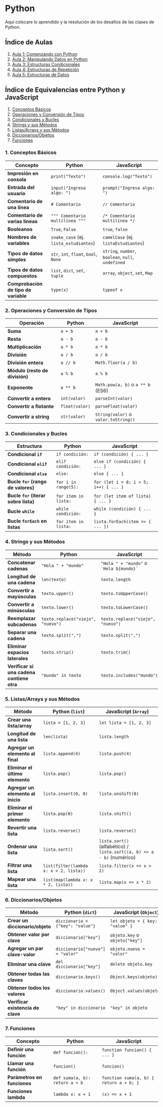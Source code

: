 # Python
Aquí colocare lo aprendido y la resolución de los desafíos de las clases de Python.

## Índice de Aulas
1. [Aula 1: Comenzando con Python](./01-primeros-pasos/Aula1/README.md)
2. [Aula 2: Manipulando Datos en Python](./01-primeros-pasos/Aula2/README.md)
3. [Aula 3: Estructuras Condicionales](./01-primeros-pasos/Aula3/README.md)
4. [Aula 4: Estructuras de Repetición](./01-primeros-pasos/Aula4/README.md)
5. [Aula 5: Estructuras de Datos](./01-primeros-pasos/Aula5/README.md)

## Índice de Equivalencias entre Python y JavaScript
1. [Conceptos Básicos](#1-conceptos-básicos)
2. [Operaciones y Conversión de Tipos](#2-operaciones-y-conversión-de-tipos)
3. [Condicionales y Bucles](#3-condicionales-y-bucles)
4. [Strings y sus Métodos](#4-strings-y-sus-métodos)
5. [Listas/Arrays y sus Métodos](#5-listasarrays-y-sus-métodos)
6. [Diccionarios/Objetos](#6-diccionariosobjetos)
7. [Funciones](#7-funciones)

### 1. Conceptos Básicos
| **Concepto**                     | **Python**                                       | **JavaScript**                                      |
|----------------------------------|--------------------------------------------------|-----------------------------------------------------|
| **Impresión en consola**         | `print("Texto")`                                 | `console.log("Texto")`                              |
| **Entrada del usuario**          | `input("Ingresa algo: ")`                        | `prompt("Ingresa algo: ")`                          |
| **Comentario de una línea**      | `# Comentario`                                   | `// Comentario`                                     |
| **Comentario de varias líneas**  | `""" Comentario multilínea """`                  | `/* Comentario multilínea */`                       |
| **Booleanos**                    | `True`, `False`                                  | `true`, `false`                                     |
| **Nombres de variables**         | `snake_case` (ej. `lista_estudiantes`)           | `camelCase` (ej. `listaEstudiantes`)                |
| **Tipos de datos simples**       | `str`, `int`, `float`, `bool`, `None`            | `string`, `number`, `boolean`, `null`, `undefined`  |
| **Tipos de datos compuestos**    | `list`, `dict`, `set`, `tuple`                   | `array`, `object`, `set`, `Map`                     |
| **Comprobación de tipo de variable** | `type(x)`                                    | `typeof x`                                          |

### 2. Operaciones y Conversión de Tipos
| **Operación**                    | **Python**                                       | **JavaScript**                                      |
|----------------------------------|--------------------------------------------------|-----------------------------------------------------|
| **Suma**                         | `a + b`                                          | `a + b`                                            |
| **Resta**                        | `a - b`                                          | `a - b`                                            |
| **Multiplicación**               | `a * b`                                          | `a * b`                                            |
| **División**                     | `a / b`                                          | `a / b`                                            |
| **División entera**              | `a // b`                                         | `Math.floor(a / b)`                                |
| **Módulo (resto de división)**   | `a % b`                                          | `a % b`                                            |
| **Exponente**                    | `a ** b`                                         | `Math.pow(a, b)` o `a ** b` (ES6)                  |
| **Convertir a entero**           | `int(valor)`                                     | `parseInt(valor)`                                   |
| **Convertir a flotante**         | `float(valor)`                                   | `parseFloat(valor)`                                |
| **Convertir a string**           | `str(valor)`                                     | `String(valor)` o `valor.toString()`               |

### 3. Condicionales y Bucles
| **Estructura**                   | **Python**                                       | **JavaScript**                                      |
|----------------------------------|--------------------------------------------------|-----------------------------------------------------|
| **Condicional `if`**             | `if condición:`                                  | `if (condición) { ... }`                            |
| **Condicional `elif`**           | `elif condición:`                                | `else if (condición) { ... }`                       |
| **Condicional `else`**           | `else:`                                         | `else { ... }`                                      |
| **Bucle `for` (rango de valores)**| `for i in range(5):`                             | `for (let i = 0; i < 5; i++) { ... }`               |
| **Bucle `for` (iterar sobre lista)** | `for item in lista:`                             | `for (let item of lista) { ... }`                   |
| **Bucle `while`**                | `while condición:`                               | `while (condición) { ... }`                         |
| **Bucle `forEach` en listas**    | `for item in lista:`                             | `lista.forEach(item => { ... })`                    |

### 4. Strings y sus Métodos
| **Método**                        | **Python**                                       | **JavaScript**                                      |
|----------------------------------|--------------------------------------------------|-----------------------------------------------------|
| **Concatenar cadenas**          | `"Hola " + "mundo"`                             | `"Hola " + "mundo"` o `` `Hola ${mundo}` ``        |
| **Longitud de una cadena**      | `len(texto)`                                    | `texto.length`                                     |
| **Convertir a mayúsculas**      | `texto.upper()`                                 | `texto.toUpperCase()`                              |
| **Convertir a minúsculas**      | `texto.lower()`                                 | `texto.toLowerCase()`                              |
| **Reemplazar subcadenas**       | `texto.replace("viejo", "nuevo")`               | `texto.replace("viejo", "nuevo")`                  |
| **Separar una cadena**          | `texto.split(",")`                              | `texto.split(",")`                                 |
| **Eliminar espacios laterales** | `texto.strip()`                                 | `texto.trim()`                                     |
| **Verificar si una cadena contiene otra** | `"mundo" in texto`                      | `texto.includes("mundo")`                          |

### 5. Listas/Arrays y sus Métodos
| **Método**                        | **Python (`list`)**                             | **JavaScript (`Array`)**                           |
|----------------------------------|--------------------------------------------------|-----------------------------------------------------|
| **Crear una lista/array**        | `lista = [1, 2, 3]`                            | `let lista = [1, 2, 3]`                            |
| **Longitud de una lista**        | `len(lista)`                                    | `lista.length`                                     |
| **Agregar un elemento al final** | `lista.append(4)`                               | `lista.push(4)`                                    |
| **Eliminar el último elemento**  | `lista.pop()`                                   | `lista.pop()`                                      |
| **Agregar un elemento al inicio** | `lista.insert(0, 0)`                           | `lista.unshift(0)`                                 |
| **Eliminar el primer elemento**  | `lista.pop(0)`                                  | `lista.shift()`                                    |
| **Revertir una lista**           | `lista.reverse()`                              | `lista.reverse()`                                  |
| **Ordenar una lista**            | `lista.sort()`                                 | `lista.sort()` (alfabético) / `lista.sort((a, b) => a - b)` (numérico) |
| **Filtrar una lista**            | `list(filter(lambda x: x > 2, lista))`         | `lista.filter(x => x > 2)`                         |
| **Mapear una lista**             | `list(map(lambda x: x * 2, lista))`            | `lista.map(x => x * 2)`                            |

### 6. Diccionarios/Objetos
| **Método**                        | **Python (`dict`)**                             | **JavaScript (`Object`)**                          |
|----------------------------------|--------------------------------------------------|-----------------------------------------------------|
| **Crear un diccionario/objeto** | `diccionario = {"key": "value"}`                | `let objeto = { key: "value" }`                    |
| **Obtener valor por clave**      | `diccionario["key"]`                            | `objeto.key` o `objeto["key"]`                     |
| **Agregar un par clave-valor**   | `diccionario["nuevo"] = "valor"`                | `objeto.nuevo = "valor"`                           |
| **Eliminar una clave**           | `del diccionario["key"]`                        | `delete objeto.key`                                |
| **Obtener todas las claves**     | `diccionario.keys()`                            | `Object.keys(objeto)`                              |
| **Obtener todos los valores**    | `diccionario.values()`                          | `Object.values(objeto)`                            |
| **Verificar existencia de clave** | `"key" in diccionario`                         | `"key" in objeto`                                  |

### 7. Funciones
| **Concepto**                     | **Python**                                       | **JavaScript**                                      |
|----------------------------------|--------------------------------------------------|-----------------------------------------------------|
| **Definir una función**          | `def funcion():`                                | `function funcion() { ... }`                        |
| **Llamar una función**           | `funcion()`                                     | `funcion()`                                        |
| **Parámetros en funciones**      | `def suma(a, b): return a + b`                 | `function suma(a, b) { return a + b; }`            |
| **Funciones lambda**             | `lambda x: x + 1`                               | `(x) => x + 1`                                     |

